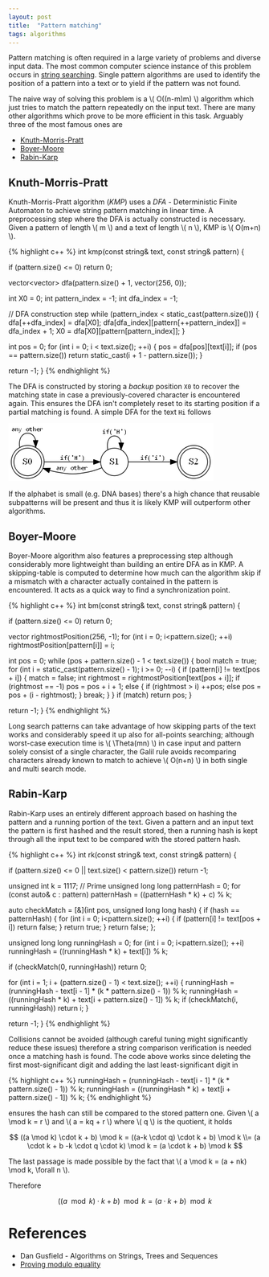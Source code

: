 ```yaml
---
layout: post
title:  "Pattern matching"
tags: algorithms
---
```


Pattern matching is often required in a large variety of problems and diverse input data. The most common computer science instance of this problem occurs in [string searching](https://en.wikipedia.org/wiki/String_searching_algorithm). Single pattern algorithms are used to identify the position of a pattern into a text or to yield if the pattern was not found.

The naive way of solving this problem is a \\( O((n-m)m) \\) algorithm which just tries to match the pattern repeatedly on the input text. There are many other algorithms which prove to be more efficient in this task. Arguably three of the most famous ones are

* [Knuth-Morris-Pratt](https://en.wikipedia.org/wiki/Knuth%E2%80%93Morris%E2%80%93Pratt_algorithm)
* [Boyer-Moore](https://en.wikipedia.org/wiki/Boyer%E2%80%93Moore_string_search_algorithm)
* [Rabin-Karp](https://en.wikipedia.org/wiki/Rabin%E2%80%93Karp_algorithm)

Knuth-Morris-Pratt
------------------

Knuth-Morris-Pratt algorithm (*KMP*) uses a *DFA* - Deterministic Finite Automaton to achieve string pattern matching in linear time. A preprocessing step where the DFA is actually constructed is necessary. Given a pattern of length \\( m \\) and a text of length \\( n \\), KMP is \\( O(m+n) \\).

{% highlight c++ %}
int kmp(const string& text, const string& pattern) {

  if (pattern.size() <= 0)
    return 0;

  vector<vector<int>> dfa(pattern.size() + 1, vector<int>(256, 0));

  int X0 = 0;
  int pattern_index = -1;
  int dfa_index = -1;

  // DFA construction step
  while (pattern_index < static_cast<int>(pattern.size())) {
    dfa[++dfa_index] = dfa[X0];
    dfa[dfa_index][pattern[++pattern_index]] = dfa_index + 1;
    X0 = dfa[X0][pattern[pattern_index]];
  }

  int pos = 0;
  for (int i = 0; i < text.size(); ++i) {
    pos = dfa[pos][text[i]];
    if (pos == pattern.size())
      return static_cast<int>(i + 1 - pattern.size());
  }

  return -1;
}
{% endhighlight %}

The DFA is constructed by storing a *backup* position `X0` to recover the matching state in case a previously-covered character is encountered again. This ensures the DFA isn't completely reset to its starting position if a partial matching is found. A simple DFA for the text `Hi` follows

![image](/images/posts/patternmatching1.png)

If the alphabet is small (e.g. DNA bases) there's a high chance that reusable subpatterns will be present and thus it is likely KMP will outperform other algorithms.

Boyer-Moore
-----------

Boyer-Moore algorithm also features a preprocessing step although considerably more lightweight than building an entire DFA as in KMP. A skipping-table is computed to determine how much can the algorithm skip if a mismatch with a character actually contained in the pattern is encountered. It acts as a quick way to find a synchronization point.

{% highlight c++ %}
int bm(const string& text, const string& pattern) {

  if (pattern.size() <= 0)
    return 0;

  vector<int> rightmostPosition(256, -1);
  for (int i = 0; i<pattern.size(); ++i)
    rightmostPosition[pattern[i]] = i;

  int pos = 0;
  while (pos + pattern.size() - 1 < text.size()) {
    bool match = true;
    for (int i = static_cast<int>(pattern.size() - 1); i >= 0; --i) {
      if (pattern[i] != text[pos + i]) {
        match = false;
        int rightmost = rightmostPosition[text[pos + i]];
        if (rightmost == -1)
          pos = pos + i + 1;
        else {
          if (rightmost > i)
            ++pos;
          else
            pos = pos + (i - rightmost);
        }
        break;
      }
    }
    if (match)
      return pos;
  }

  return -1;
}
{% endhighlight %}

Long search patterns can take advantage of how skipping parts of the text works and considerably speed it up also for all-points searching; although worst-case execution time is \\( \Theta(mn) \\) in case input and pattern solely consist of a single character, the Galil rule avoids recomparing characters already known to match to achieve \\( O(n+n) \\) in both single and multi search mode.

Rabin-Karp
----------

Rabin-Karp uses an entirely different approach based on hashing the pattern and a running portion of the text. Given a pattern and an input text the pattern is first hashed and the result stored, then a running hash is kept through all the input text to be compared with the stored pattern hash.

{% highlight c++ %}
int rk(const string& text, const string& pattern) {

  if (pattern.size() <= 0 || text.size() < pattern.size())
    return -1;

  unsigned int k = 1117; // Prime
  unsigned long long patternHash = 0;
  for (const auto& c : pattern)
    patternHash = ((patternHash * k) + c) % k;

  auto checkMatch = [&](int pos, unsigned long long hash) {
    if (hash == patternHash) {
      for (int i = 0; i<pattern.size(); ++i) {
        if (pattern[i] != text[pos + i])
          return false;
      }
      return true;
    }
    return false;
  };

  unsigned long long runningHash = 0;
  for (int i = 0; i<pattern.size(); ++i)
    runningHash = ((runningHash * k) + text[i]) % k;

  if (checkMatch(0, runningHash))
    return 0;

  for (int i = 1; i + (pattern.size() - 1) < text.size(); ++i) {
    runningHash = (runningHash - text[i - 1] * (k * pattern.size() - 1)) % k;
    runningHash = ((runningHash * k) + text[i + pattern.size() - 1]) % k;
    if (checkMatch(i, runningHash))
      return i;
  }

  return -1;
}
{% endhighlight %}

Collisions cannot be avoided (although careful tuning might significantly reduce these issues) therefore a string comparison verification is needed once a matching hash is found. The code above works since deleting the first most-significant digit and adding the last least-significant digit in

{% highlight c++ %}
runningHash = (runningHash - text[i - 1] * (k * pattern.size() - 1)) % k;
runningHash = ((runningHash * k) + text[i + pattern.size() - 1]) % k;
{% endhighlight %}

ensures the hash can still be compared to the stored pattern one. Given \\( a \mod k = r \\) and \\( a = kq + r \\) where \\( q \\) is the quotient, it holds

$$ ((a \mod k) \cdot k + b) \mod k = ((a-k \cdot q) \cdot k + b) \mod k \\= (a \cdot k + b -k \cdot q \cdot k) \mod k = (a \cdot k + b) \mod k $$

The last passage is made possible by the fact that \\( a \mod k = (a + nk) \mod k, \forall n \\).

Therefore

$$ ((a \mod k) \cdot k + b) \mod k = (a \cdot k + b) \mod k$$

References
==========

* Dan Gusfield - Algorithms on Strings, Trees and Sequences
* [Proving modulo equality](http://math.stackexchange.com/q/1413514/260877)